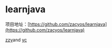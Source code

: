 # learnjava



项目地址：[https://github.com/zacyos/learnjava](https://github.com/zacyos/learnjava)

[zzy](https://github.com/zacyos)and [yc](https://github.com/yccc233/)
